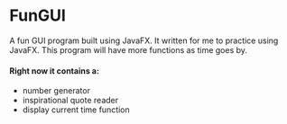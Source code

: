 # FunGUI
A fun GUI program built using JavaFX. It written for me to practice using JavaFX.
This program will have more functions as time goes by.

#### Right now it contains a:
* number generator
* inspirational quote reader
* display current time function